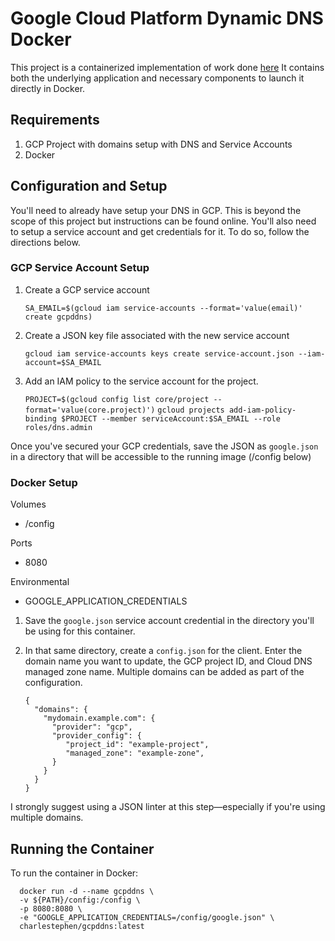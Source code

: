 # Google Cloud Platform Dynamic DNS Docker

This project is a containerized implementation of work done [here](https://github.com/ianlewis/cloud-dyndns-client/cmd/cloud-dyndns-client)
It contains both the underlying application and necessary components to launch it directly in Docker.

## Requirements

1.  GCP Project with domains setup with DNS and Service Accounts
2.  Docker

## Configuration and Setup

You'll need to already have setup your DNS in GCP. This is beyond the scope of this project but instructions can be found online. You'll also need to setup a service account and get credentials for it. To do so, follow the directions below.

### GCP Service Account Setup

1.  Create a GCP service account

    `SA_EMAIL=$(gcloud iam service-accounts --format='value(email)' create gcpddns)`

2.  Create a JSON key file associated with the new service account

    `gcloud iam service-accounts keys create service-account.json --iam-account=$SA_EMAIL`

3.  Add an IAM policy to the service account for the project.

    `PROJECT=$(gcloud config list core/project --format='value(core.project)')`
    `gcloud projects add-iam-policy-binding $PROJECT --member serviceAccount:$SA_EMAIL --role roles/dns.admin`

Once you've secured your GCP credentials, save the JSON as `google.json` in a directory that will be accessible to the running image (/config below)

### Docker Setup

Volumes

-   /config

Ports

-   8080

Environmental

-   GOOGLE_APPLICATION_CREDENTIALS

1.  Save the `google.json` service account credential in the directory you'll be using for this container.
2.  In that same directory, create a `config.json` for the client. Enter the domain name you want to update, the GCP project ID, and Cloud DNS managed zone name. Multiple domains can be added as part of the configuration.


        {
          "domains": {
            "mydomain.example.com": {
              "provider": "gcp",
              "provider_config": {
                 "project_id": "example-project",
                 "managed_zone": "example-zone",
              }
            }
          }
        }

I strongly suggest using a JSON linter at this step—especially if you're using multiple domains.

## Running the Container

To run the container in Docker:

      docker run -d --name gcpddns \
      -v ${PATH}/config:/config \
      -p 8080:8080 \
      -e "GOOGLE_APPLICATION_CREDENTIALS=/config/google.json" \
      charlestephen/gcpddns:latest
